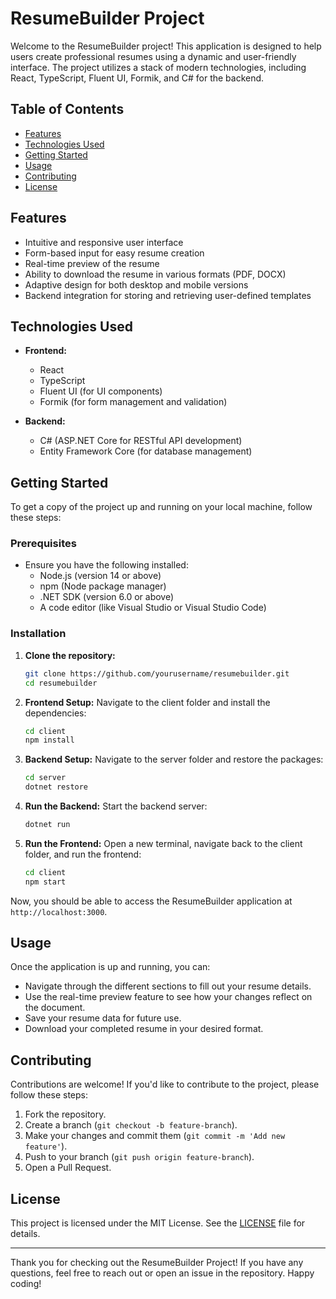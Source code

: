 # ResumeBuilder Project

Welcome to the ResumeBuilder project! This application is designed to help users create professional resumes using a dynamic and user-friendly interface. The project utilizes a stack of modern technologies, including React, TypeScript, Fluent UI, Formik, and C# for the backend.

## Table of Contents

- [Features](#features)
- [Technologies Used](#technologies-used)
- [Getting Started](#getting-started)
- [Usage](#usage)
- [Contributing](#contributing)
- [License](#license)

## Features

- Intuitive and responsive user interface
- Form-based input for easy resume creation
- Real-time preview of the resume
- Ability to download the resume in various formats (PDF, DOCX)
- Adaptive design for both desktop and mobile versions
- Backend integration for storing and retrieving user-defined templates

## Technologies Used

- **Frontend:**
  - React
  - TypeScript
  - Fluent UI (for UI components)
  - Formik (for form management and validation)

- **Backend:**
  - C# (ASP.NET Core for RESTful API development)
  - Entity Framework Core (for database management)

## Getting Started

To get a copy of the project up and running on your local machine, follow these steps:

### Prerequisites

- Ensure you have the following installed:
  - Node.js (version 14 or above)
  - npm (Node package manager)
  - .NET SDK (version 6.0 or above)
  - A code editor (like Visual Studio or Visual Studio Code)

### Installation

1. **Clone the repository:**
   ```bash
   git clone https://github.com/yourusername/resumebuilder.git
   cd resumebuilder
   ```

2. **Frontend Setup:**
   Navigate to the client folder and install the dependencies:
   ```bash
   cd client
   npm install
   ```

3. **Backend Setup:**
   Navigate to the server folder and restore the packages:
   ```bash
   cd server
   dotnet restore
   ```

4. **Run the Backend:**
   Start the backend server:
   ```bash
   dotnet run
   ```

5. **Run the Frontend:**
   Open a new terminal, navigate back to the client folder, and run the frontend:
   ```bash
   cd client
   npm start
   ```

Now, you should be able to access the ResumeBuilder application at `http://localhost:3000`.

## Usage

Once the application is up and running, you can:

- Navigate through the different sections to fill out your resume details.
- Use the real-time preview feature to see how your changes reflect on the document.
- Save your resume data for future use.
- Download your completed resume in your desired format.

## Contributing

Contributions are welcome! If you'd like to contribute to the project, please follow these steps:

1. Fork the repository.
2. Create a branch (`git checkout -b feature-branch`).
3. Make your changes and commit them (`git commit -m 'Add new feature'`).
4. Push to your branch (`git push origin feature-branch`).
5. Open a Pull Request.

## License

This project is licensed under the MIT License. See the [LICENSE](LICENSE) file for details.

---

Thank you for checking out the ResumeBuilder Project! If you have any questions, feel free to reach out or open an issue in the repository. Happy coding!
